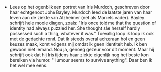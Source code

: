 - Lees op het ogenblik een portret van Iris Murdoch, geschreven door haar echtgenoot John Bayley. Murdoch leed de laatste jaren van haar leven aan de ziekte van Alzheimer (net als Marcels vader). Bayley schrijft hele mooie dingen, zoals: "Iris once told me that the question of identity had always puzzled her. She thought she herself hardly possessed such a thing, whatever it was." Toevallig loop ik loop ik ook met de gedachte rond. Dat ik steeds overal achteraan hol en geen keuzes maak, komt volgens mij omdat ik geen identiteit heb. Ik ben gewoon niet iemand. Nou ja, genoeg gezeur voor dit moment. Maar hij schrijft ook dat hij Iris tijdens haar ziekte eigenlijk nog het beste kon bereiken via humor. "Humour seems to survive anything". Daar ben ik het wel mee eens.